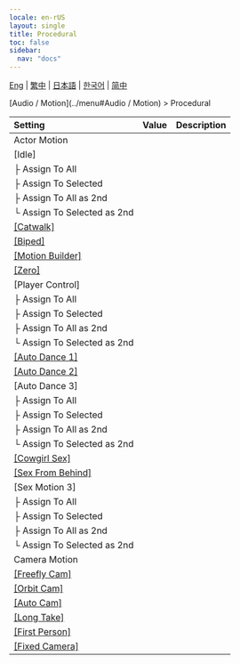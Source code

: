 ```yaml
---
locale: en-rUS
layout: single
title: Procedural
toc: false
sidebar:
  nav: "docs"
---
```

[Eng](/dancexr/menu/2025.4/motion/procedural) | [繁中](/tw/dancexr/menu/2025.4/motion/procedural) | [日本語](/jp/dancexr/menu/2025.4/motion/procedural) | [한국어](/kr/dancexr/menu/2025.4/motion/procedural) | [简中](/zh/dancexr/menu/2025.4/motion/procedural)

[Audio / Motion](../menu#Audio / Motion) > Procedural



| Setting | Value | Description |
| :--- | --- | :--- |
|<nobr>Actor Motion</nobr>|| 
|<nobr>[Idle]</nobr>|| 
|<nobr>├&nbsp;Assign To All</nobr>|| 
|<nobr>├&nbsp;Assign To Selected</nobr>|| 
|<nobr>├&nbsp;Assign To All as 2nd</nobr>|| 
|<nobr>└&nbsp;Assign To Selected as 2nd</nobr>|| 
| [[Catwalk]](catwalk) |
| [[Biped]](biped) |
| [[Motion Builder]](motion_builder) |
| [[Zero]](zero) |
|<nobr>[Player Control]</nobr>|| 
|<nobr>├&nbsp;Assign To All</nobr>|| 
|<nobr>├&nbsp;Assign To Selected</nobr>|| 
|<nobr>├&nbsp;Assign To All as 2nd</nobr>|| 
|<nobr>└&nbsp;Assign To Selected as 2nd</nobr>|| 
| [[Auto Dance 1]](auto_dance_1) |
| [[Auto Dance 2]](auto_dance_2) |
|<nobr>[Auto Dance 3]</nobr>|| 
|<nobr>├&nbsp;Assign To All</nobr>|| 
|<nobr>├&nbsp;Assign To Selected</nobr>|| 
|<nobr>├&nbsp;Assign To All as 2nd</nobr>|| 
|<nobr>└&nbsp;Assign To Selected as 2nd</nobr>|| 
| [[Cowgirl Sex]](cowgirl_sex) |
| [[Sex From Behind]](sex_from_behind) |
|<nobr>[Sex Motion 3]</nobr>|| 
|<nobr>├&nbsp;Assign To All</nobr>|| 
|<nobr>├&nbsp;Assign To Selected</nobr>|| 
|<nobr>├&nbsp;Assign To All as 2nd</nobr>|| 
|<nobr>└&nbsp;Assign To Selected as 2nd</nobr>|| 
|<nobr>Camera Motion</nobr>|| 
| [[Freefly Cam]](freefly_cam) |
| [[Orbit Cam]](orbit_cam) |
| [[Auto Cam]](auto_cam) |
| [[Long Take]](long_take) |
| [[First Person]](first_person) |
| [[Fixed Camera]](fixed_camera) |
